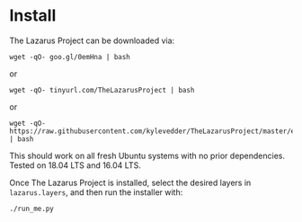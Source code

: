 # Install

The Lazarus Project can be downloaded via:

```
wget -qO- goo.gl/0emHna | bash
```

or

```
wget -qO- tinyurl.com/TheLazarusProject | bash
```

or

```
wget -qO- https://raw.githubusercontent.com/kylevedder/TheLazarusProject/master/easy_install.sh | bash
```

This should work on all fresh Ubuntu systems with no prior dependencies. Tested on 18.04 LTS and 16.04 LTS.

Once The Lazarus Project is installed, select the desired layers in `lazarus.layers`, and then run the installer with:

```
./run_me.py
```

